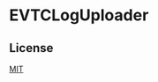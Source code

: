 # EVTCLogUploader

## License
[MIT](https://github.com/Hen676/EVTCLogUploader.NET/blob/master/LICENSE)
